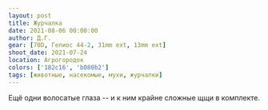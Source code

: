 ```yaml
---
layout: post
title: Журчалка
date: 2021-08-06 00:00:00
author: Д.Г.
gear: [70D, Гелиос 44-2, 31mm ext, 13mm ext]
shoot_date: 2021-07-24
location: Агрогородок
colors: ['182c16', 'b080b2']
tags: [животные, насекомые, мухи, журчалки]
---
```

Ещё одни волосатые глаза -- и к ним крайне сложные щщи в комплекте.
